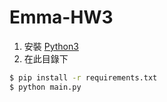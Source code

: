 # Emma-HW3

1. 安裝 [Python3](https://www.python.org/downloads/)
2. 在此目錄下

```sh
$ pip install -r requirements.txt
$ python main.py
```
